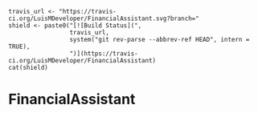 
```{r, echo=FALSE, eval=TRUE, results="asis"}
travis_url <- "https://travis-ci.org/LuisMDeveloper/FinancialAssistant.svg?branch="
shield <- paste0("[![Build Status](",
                 travis_url,
                 system("git rev-parse --abbrev-ref HEAD", intern = TRUE),
                 ")](https://travis-ci.org/LuisMDeveloper/FinancialAssistant)
cat(shield)
```

# FinancialAssistant
